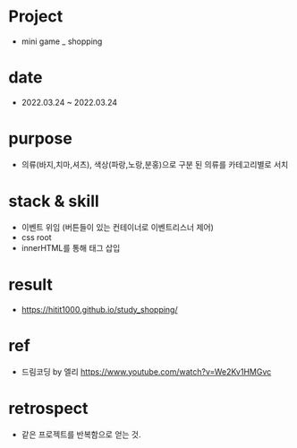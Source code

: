 # Project

- mini game \_ shopping

# date

- 2022.03.24 ~ 2022.03.24

# purpose

- 의류(바지,치마,셔츠), 색상(파랑,노랑,분홍)으로 구분 된 의류를 카테고리별로 서치

# stack & skill

- 이벤트 위임 (버튼들이 있는 컨테이너로 이벤트리스너 제어)
- css root
- innerHTML를 통해 태그 삽입

# result

- https://hitit1000.github.io/study_shopping/

# ref

- 드림코딩 by 엘리
  https://www.youtube.com/watch?v=We2Kv1HMGvc

# retrospect

- 같은 프로젝트를 반복함으로 얻는 것.
